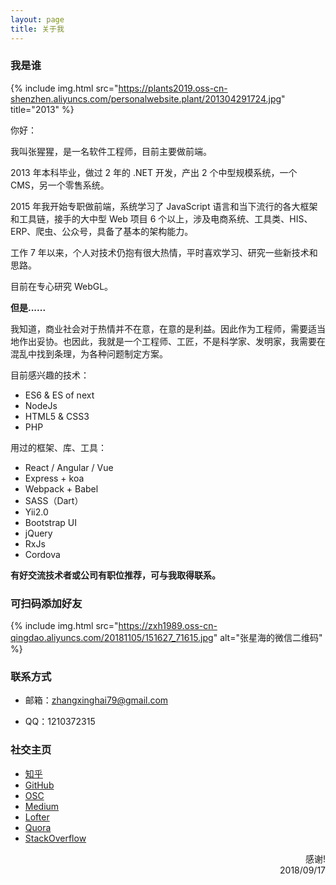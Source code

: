```yaml
---
layout: page
title: 关于我
---
```


### 我是谁

{% include img.html src="https://plants2019.oss-cn-shenzhen.aliyuncs.com/personalwebsite.plant/201304291724.jpg" title="2013" %}

你好：

我叫张猩猩，是一名软件工程师，目前主要做前端。

2013 年本科毕业，做过 2 年的 .NET 开发，产出 2 个中型规模系统，一个 CMS，另一个零售系统。

2015 年我开始专职做前端，系统学习了 JavaScript 语言和当下流行的各大框架和工具链，接手的大中型 Web 项目 6 个以上，涉及电商系统、工具类、HIS、ERP、爬虫、公众号，具备了基本的架构能力。

工作 7 年以来，个人对技术仍抱有很大热情，平时喜欢学习、研究一些新技术和思路。

目前在专心研究 WebGL。

**但是......**

我知道，商业社会对于热情并不在意，在意的是利益。因此作为工程师，需要适当地作出妥协。也因此，我就是一个工程师、工匠，不是科学家、发明家，我需要在混乱中找到条理，为各种问题制定方案。

目前感兴趣的技术：

- ES6 & ES of next
- NodeJs
- HTML5 & CSS3
- PHP

用过的框架、库、工具：

- React / Angular / Vue
- Express + koa
- Webpack + Babel
- SASS（Dart）
- Yii2.0
- Bootstrap UI
- jQuery
- RxJs
- Cordova

**有好交流技术者或公司有职位推荐，可与我取得联系。**

### 可扫码添加好友
{% include img.html src="https://zxh1989.oss-cn-qingdao.aliyuncs.com/20181105/151627_71615.jpg" alt="张星海的微信二维码" %}

### 联系方式

- 邮箱：zhangxinghai79@gmail.com

- QQ：1210372315

### 社交主页

- [知乎](https://www.zhihu.com/people/zhangxingxing89)
- [GitHub](https://github.com/zxh19890103)
- [OSC](https://github.com/zxh19890103)
- [Medium](https://medium.com/@zhangxinghai79)
- [Lofter](https://stars-in-the-sea.lofter.com/)
- [Quora](https://www.quora.com/profile/Singhi-John)
- [StackOverflow](https://stackoverflow.com/users/5721861/singhi-john)

<p style="text-align: right">
感谢!
<br>  
2018/09/17
</p>
